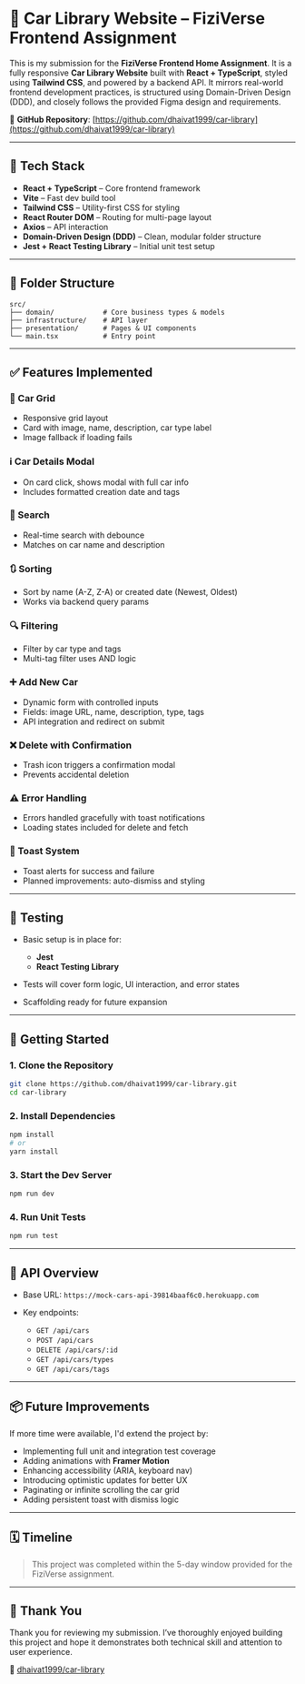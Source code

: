 # 🚗 Car Library Website – FiziVerse Frontend Assignment

This is my submission for the **FiziVerse Frontend Home Assignment**. It is a fully responsive **Car Library Website** built with **React + TypeScript**, styled using **Tailwind CSS**, and powered by a backend API. It mirrors real-world frontend development practices, is structured using Domain-Driven Design (DDD), and closely follows the provided Figma design and requirements.

🔗 **GitHub Repository**: [https://github.com/dhaivat1999/car-library](https://github.com/dhaivat1999/car-library)

---

## 💪 Tech Stack

* **React + TypeScript** – Core frontend framework
* **Vite** – Fast dev build tool
* **Tailwind CSS** – Utility-first CSS for styling
* **React Router DOM** – Routing for multi-page layout
* **Axios** – API interaction
* **Domain-Driven Design (DDD)** – Clean, modular folder structure
* **Jest + React Testing Library** – Initial unit test setup

---

## 📁 Folder Structure

```
src/
├── domain/            # Core business types & models
├── infrastructure/    # API layer
├── presentation/      # Pages & UI components
└── main.tsx           # Entry point
```

---

## ✅ Features Implemented

### 🤩 Car Grid

* Responsive grid layout
* Card with image, name, description, car type label
* Image fallback if loading fails

### ℹ️ Car Details Modal

* On card click, shows modal with full car info
* Includes formatted creation date and tags

### 🧹 Search

* Real-time search with debounce
* Matches on car name and description

### 🔃 Sorting

* Sort by name (A-Z, Z-A) or created date (Newest, Oldest)
* Works via backend query params

### 🔍 Filtering

* Filter by car type and tags
* Multi-tag filter uses AND logic

### ➕ Add New Car

* Dynamic form with controlled inputs
* Fields: image URL, name, description, type, tags
* API integration and redirect on submit

### ❌ Delete with Confirmation

* Trash icon triggers a confirmation modal
* Prevents accidental deletion

### ⚠️ Error Handling

* Errors handled gracefully with toast notifications
* Loading states included for delete and fetch

### 🔔 Toast System

* Toast alerts for success and failure
* Planned improvements: auto-dismiss and styling

---

## 🥪 Testing

* Basic setup is in place for:

  * **Jest**
  * **React Testing Library**
* Tests will cover form logic, UI interaction, and error states
* Scaffolding ready for future expansion

---

## 🚀 Getting Started

### 1. Clone the Repository

```bash
git clone https://github.com/dhaivat1999/car-library.git
cd car-library
```

### 2. Install Dependencies

```bash
npm install
# or
yarn install
```

### 3. Start the Dev Server

```bash
npm run dev
```

### 4. Run Unit Tests

```bash
npm run test
```

---

## 🔌 API Overview

* Base URL: `https://mock-cars-api-39814baaf6c0.herokuapp.com`
* Key endpoints:

  * `GET /api/cars`
  * `POST /api/cars`
  * `DELETE /api/cars/:id`
  * `GET /api/cars/types`
  * `GET /api/cars/tags`

---

## 📦 Future Improvements

If more time were available, I'd extend the project by:

* Implementing full unit and integration test coverage
* Adding animations with **Framer Motion**
* Enhancing accessibility (ARIA, keyboard nav)
* Introducing optimistic updates for better UX
* Paginating or infinite scrolling the car grid
* Adding persistent toast with dismiss logic

---

## 🗓️ Timeline

> This project was completed within the 5-day window provided for the FiziVerse assignment.

---

## 🙏 Thank You

Thank you for reviewing my submission. I’ve thoroughly enjoyed building this project and hope it demonstrates both technical skill and attention to user experience.

🚀 [dhaivat1999/car-library](https://github.com/dhaivat1999/car-library)
